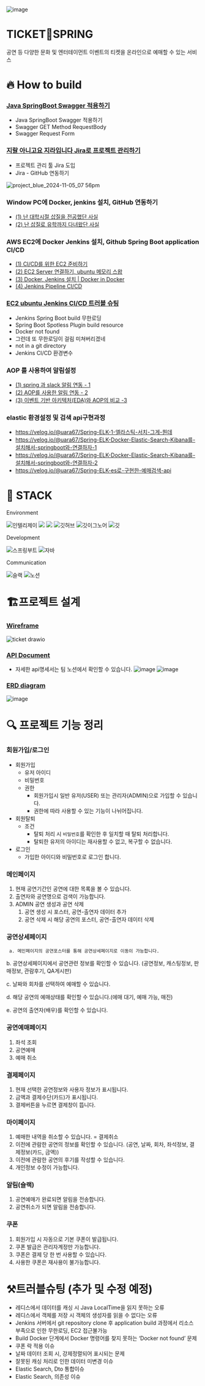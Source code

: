 ![image](https://img1.daumcdn.net/thumb/R1280x0/?scode=mtistory2&fname=https%3A%2F%2Fblog.kakaocdn.net%2Fdn%2Fs2pI8%2FbtsKvC8F6fw%2FMYmpzfE0viiwGk9AyFrGU0%2Fimg.png)

# TICKET🎫SPRING
공연 등 다양한 문화 및 엔터테이먼트 이벤트의 티켓을 온라인으로 예매할 수 있는 서비스

# 🔥 How to build
### [Java SpringBoot Swagger 적용하기](https://everyday-spring.com/625)

- Java SpringBoot Swagger 적용하기
- Swagger GET Method RequestBody
- Swagger Request Form

### [지랄 아니고요 지라입니다 Jira로 프로젝트 관리하기](https://everyday-spring.com/626)

- 프로젝트 관리 툴 Jira 도입
- Jira - GitHub 연동하기
  
![project_blue_2024-11-05_07 56pm](https://github.com/user-attachments/assets/f19aec83-e838-4d49-8126-853e80b92654)

### Window PC에 Docker, jenkins 설치, GitHub 연동하기

- [ (1) 난 대학시절 삽질을 전공했단 사실](https://everyday-spring.com/628)
- [ (2) 난 삽질로 유학까지 다녀왔단 사실](https://everyday-spring.com/629)

### AWS EC2에 Docker Jenkins 설치, Github Spring Boot application CI/CD

- [ (1) CI/CD를 위한 EC2 준비하기](https://everyday-spring.com/630)
- [ (2) EC2 Server 연결하기, ubuntu 메모리 스왑](https://everyday-spring.com/631)
- [ (3) Docker, Jenkins 설치 | Docker in Docker](https://subin0522.tistory.com/632)
- [ (4) Jenkins Pipeline CI/CD](https://subin0522.tistory.com/633)

### [EC2 ubuntu Jenkins CI/CD 트러블 슈팅](https://everyday-spring.com/634)

- Jenkins Spring Boot build 무한로딩
- Spring Boot Spotless Plugin build resource
- Docker not found
- 그런데 또 무한로딩이 걸림 미쳐버리겠네
- not in a git directory
- Jenkins CI/CD 환경변수

### AOP 를 사용하여 알림설정
- [ (1) spring 과 slack 알림 연동 - 1](https://k-chongchong.tistory.com/40)
- [ (2) AOP를 사용한 알림 연동 - 2 ](https://k-chongchong.tistory.com/41)
- [ (3) 이벤트 기반 아키텍처(EDA)와 AOP의 비교 -3 ](https://k-chongchong.tistory.com/42)

### elastic 환경설정 및 검색 api구현과정
- https://velog.io/@uara67/Spring-ELK-1-엘라스틱-서치-그게-뭔데
- https://velog.io/@uara67/Spring-ELK-Docker-Elastic-Search-Kibana를-설치해서-springboot와-연결하자-1
- https://velog.io/@uara67/Spring-ELK-Docker-Elastic-Search-Kibana를-설치해서-springboot와-연결하자-2
- https://velog.io/@uara67/Spring-ELK-es로-구현한-예매검색-api

# 🚀 STACK

Environment

![인텔리제이](   https://img.shields.io/badge/IntelliJ_IDEA-000000.svg?style=for-the-badge&logo=intellij-idea&logoColor=white)
![](https://img.shields.io/badge/Gradle-02303a?style=for-the-badge&logo=gradle&logoColor=white)
![](https://img.shields.io/badge/Postman-ff6c37?style=for-the-badge&logo=postman&logoColor=white)
![깃허브](https://img.shields.io/badge/GitHub-100000?style=for-the-badge&logo=github&logoColor=white)
![깃이그노어](https://img.shields.io/badge/gitignore.io-204ECF?style=for-the-badge&logo=gitignore.io&logoColor=white)
![깃](https://img.shields.io/badge/GIT-E44C30?style=for-the-badge&logo=git&logoColor=white)

Development

![스프링부트](https://img.shields.io/badge/SpringBoot-6db33f?style=for-the-badge&logo=springboot&logoColor=white)
![자바](https://img.shields.io/badge/Java-ED8B00?style=for-the-badge&logo=openjdk&logoColor=white)

Communication

![슬랙](  https://img.shields.io/badge/Slack-4A154B?style=for-the-badge&logo=slack&logoColor=white)
![노션](https://img.shields.io/badge/Notion-000000?style=for-the-badge&logo=notion&logoColor=white)

# 🏗️프로젝트 설계

### [Wireframe](https://drive.google.com/file/d/1cl51FhT9eB7Fn7WYQunUS5aeoeQceLgx/view?usp=sharing)

![ticket drawio](https://github.com/user-attachments/assets/e3d196e7-c34c-480b-8520-0da74506431c)

### [API Document](https://teamsparta.notion.site/8b2632a9b7ac4fb0a518397e27eb6830)
- 자세한 api명세서는 팀 노션에서 확인할 수 있습니다. 
![image](https://github.com/user-attachments/assets/be815adc-b9d6-4e5e-bb3d-5a39d4494cb1)
![image](https://github.com/user-attachments/assets/d20d10e4-0c4d-4643-9f93-19a47fedea16)

### [ERD diagram](https://www.erdcloud.com/d/5iR9JboxDdHp9rhv4)
![image](https://github.com/user-attachments/assets/c8931c5d-13ba-4120-9876-4e0b613e9af6)

# 🔍 프로젝트 기능 정리

### **회원가입/로그인**

- 회원가입
    - 유저 아이디
    - 비밀번호
    - 권한
        - 회원가입시 일반 유저(USER) 또는 관리자(ADMIN)으로 가입할 수 있습니다.
        - 권한에 따라 사용할 수 있는 기능이 나뉘어집니다.
- 회원탈퇴
    - 조건
        - 탈퇴 처리 시 `비밀번호`를 확인한 후 일치할 때 탈퇴 처리합니다.
        - 탈퇴한 유저의 아이디는 재사용할 수 없고, 복구할 수 없습니다.
- 로그인
    - 가입한 아이디와 비밀번호로 로그인 합니다.

### **메인페이지**

1. 현재 공연기간인 공연에 대한 목록을 볼 수 있습니다.
2. 출연자와 공연명으로 검색이 가능합니다.
3. ADMIN  공연 생성과 공연 삭제
    1. 공연 생성 시 포스터, 공연-출연자 데이터 추가
    2. 공연 삭제 시 해당 공연의 포스터, 공연-출연자 데이터 삭제

### **공연상세페이지**
     a. 메인페이지의 공연포스터를 통해 공연상세페이지로 이동이 가능합니다.

b. 공연상세페이지에서 공연관련 정보를 확인할 수 있습니다.
(공연정보, 캐스팅정보, 판매정보, 관람후기, QA게시판)

c. 날짜와 회차를 선택하여 예매할 수 있습니다.

d. 해당 공연의 예매상태를 확인할 수 있습니다.(에매 대기, 예매 가능, 매진)

e. 공연의 출연자(배우)를 확인할 수 있습니다.

### **공연예매페이지**

1. 좌석 조회
2. 공연예매
3. 예매 취소

### **결제페이지**

1. 현재 선택한 공연정보와 사용자 정보가 표시됩니다.
2. 금액과 결제수단(카드)가 표시됩니다.
3. 결제버튼을 누르면 결제창이 뜹니다.

### **마이페이지**

1. 예매한 내역을 취소할 수 있습니다. = 결제취소
2. 이전에 관람한 공연의 정보를 확인할 수 있습니다.
(공연, 날짜, 회차, 좌석정보, 결제정보(카드, 금액))
3. 이전에 관람한 공연의 후기를 작성할 수 있습니다.
4. 개인정보 수정이 가능합니다.
   
### **알림(슬랙)**

1. 공연예매가 완료되면 알림을 전송합니다.
2. 공연취소가 되면 알림을 전송합니다.

### **쿠폰**

1. 회원가입 시 자동으로 기본 쿠폰이 발급됩니다.
2. 쿠폰 발급은 관리자계정만 가능합니다.
3. 쿠폰은 결제 당 한 번 사용할 수 있습니다.
4. 사용한 쿠폰은 재사용이 불가능합니다.
   

# ⚒️트러블슈팅 (추가 및 수정 예정)
- 레디스에서 데이터를 캐싱 시  Java LocalTime을 읽지 못하는 오류
- 레디스에서 객체를 저장 시 객체의 생성자를 읽을 수 없다는 오류
- Jenkins 서버에서 git repository clone 후 application build 과정에서 리소스 부족으로 인한 무한로딩, EC2 접근불가능
- Build Docker 단계에서 Docker 명령어를 찾지 못하는 ‘Docker not found’ 문제
- 쿠폰 락 적용 이슈
- 날짜 데이터 조회 시, 강제정렬되어 표시되는 문제
- 잘못된 캐싱 처리로 인한 데이터 미변경 이슈
- Elastic Search, Dto 통합이슈
- Elastic Search, 의존성 이슈
